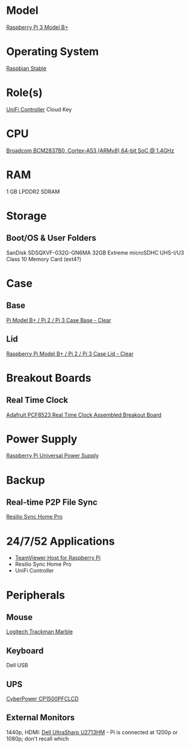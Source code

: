 # Model

[Raspberry Pi 3 Model B+](https://www.raspberrypi.org/products/raspberry-pi-3-model-b-plus/)

# Operating System

[Raspbian Stable](https://www.raspberrypi.org/downloads/raspbian/)

# Role(s)

[UniFi Controller](https://www.ui.com/software/) Cloud Key

# CPU

[Broadcom BCM2837B0, Cortex-A53 (ARMv8) 64-bit SoC @ 1.4GHz](https://www.raspberrypi.org/documentation/hardware/raspberrypi/bcm2837b0/README.md)

# RAM

1 GB LPDDR2 SDRAM

# Storage

## Boot/OS & User Folders

SanDisk SDSQXVF-032G-GN6MA 32GB Extreme microSDHC UHS-I/U3 Class 10 Memory Card (ext4?)

# Case

## Base

[Pi Model B+ / Pi 2 / Pi 3 Case Base - Clear](https://www.adafruit.com/product/2253)

## Lid

[Raspberry Pi Model B+ / Pi 2 / Pi 3 Case Lid - Clear](https://www.adafruit.com/product/2257)

# Breakout Boards

## Real Time Clock

[Adafruit PCF8523 Real Time Clock Assembled Breakout Board](https://www.adafruit.com/product/3295)

# Power Supply

[Raspberry Pi Universal Power Supply](https://www.raspberrypi.org/products/raspberry-pi-universal-power-supply/)

# Backup

## Real-time P2P File Sync

[Resilio Sync Home Pro](https://www.resilio.com/individuals/)

# 24/7/52 Applications

* [TeamViewer Host for Raspberry Pi](https://www.teamviewer.com/en-us/download/linux/)
* Resilio Sync Home Pro
* UniFi Controller

# Peripherals

## Mouse 

[Logitech Trackman Marble](https://www.logitech.com/en-us/product/trackman-marble-business)

## Keyboard

Dell USB

## UPS

[CyberPower CP1500PFCLCD](https://www.cyberpowersystems.com/product/ups/cp1500pfclcd/)

## External Monitors

1440p, HDMI: [Dell UltraSharp U2713HM](https://www.dell.com/support/home/us/en/04/product-support/product/dell-u2713hm/docs) - Pi is connected at 1200p or 1080p; don't recall which
